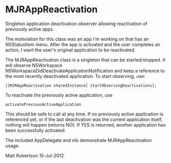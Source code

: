 MJRAppReactivation
==================

Singleton application deactivation observer allowing reactivation of previously active apps.

The motiviation for this class was an app I'm working on that has an NSStatusItem menu.
After the app is activated and the user completes an action, I want the user's original application to be reactivated.

The MJRAppReactivation class is a singleton that can be started/stopped. It will observe NSWorkspace NSWorkspaceDidDeactivateApplicationNotification and keep a reference to the most recently deactivated application. To start observing, use:

    [[MJRAppReactivation sharedInstance] startObservingDeactivations];


To reactivate the previously active application, use

    activatePreviousActiveApplication

This should be safe to call at any time. If no previously active application is referenced yet, or if the last deactivation was the current application itself, nothing will happen (returns NO). If YES is returned, another application has been successfully activated.

The included AppDelegate and nib demonstrate MJRAppReactivation usage.

Matt Robertson
15-Jul-2012
